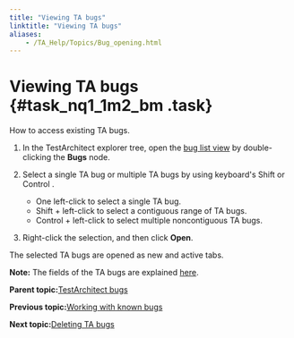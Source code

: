 ```yaml
--- 
title: "Viewing TA bugs"
linktitle: "Viewing TA bugs"
aliases: 
    - /TA_Help/Topics/Bug_opening.html
---
```

# Viewing TA bugs {#task_nq1_1m2_bm .task}

How to access existing TA bugs.

1.  In the TestArchitect explorer tree, open the [bug list view](Listview_bug.html) by double-clicking the **Bugs** node.

2.  Select a single TA bug or multiple TA bugs by using keyboard's Shift or Control .

    -   One left-click to select a single TA bug.
    -   Shift + left-click to select a contiguous range of TA bugs.
    -   Control + left-click to select multiple noncontiguous TA bugs.
3.  Right-click the selection, and then click **Open**.


The selected TA bugs are opened as new and active tabs.

**Note:** The fields of the TA bugs are explained [here](Bug_information.html).

**Parent topic:**[TestArchitect bugs](../../TA_Help/Topics/Bugs.html)

**Previous topic:**[Working with known bugs](../../TA_Help/Topics/Bugs_working_known_bug.html)

**Next topic:**[Deleting TA bugs](../../TA_Help/Topics/Bugs_deleting.html)

